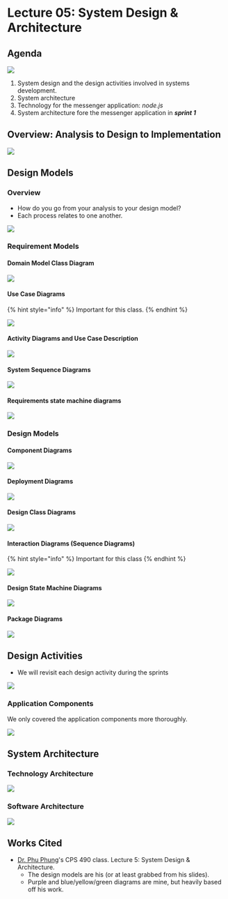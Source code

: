# Lecture 05: System Design & Architecture

## Agenda

![](<../../../.gitbook/assets/image (324).png>)

1. System design and the design activities involved in systems development.
2. System architecture
3. Technology for the messenger application: _node.js_
4. System architecture fore the messenger application in _**sprint 1**_

## Overview: Analysis to Design to Implementation

![](<../../../.gitbook/assets/image (325).png>)

## Design Models

### Overview

* How do you go from your analysis to your design model?
* Each process relates to one another.&#x20;

![](<../../../.gitbook/assets/image (326).png>)

### Requirement Models

#### Domain Model Class Diagram

![](<../../../.gitbook/assets/image (327).png>)

#### Use Case Diagrams

{% hint style="info" %}
Important for this class.
{% endhint %}

![](<../../../.gitbook/assets/image (328).png>)

#### Activity Diagrams and Use Case Description

![](<../../../.gitbook/assets/image (329).png>)

#### System Sequence Diagrams

![](<../../../.gitbook/assets/image (330).png>)

#### Requirements state machine diagrams

![](<../../../.gitbook/assets/image (331).png>)



### Design Models

#### Component Diagrams

![](<../../../.gitbook/assets/image (332).png>)



#### Deployment Diagrams

![](<../../../.gitbook/assets/image (333).png>)

#### Design Class Diagrams

![](<../../../.gitbook/assets/image (334).png>)

#### Interaction Diagrams (Sequence Diagrams)

{% hint style="info" %}
Important for this class
{% endhint %}

![](<../../../.gitbook/assets/image (337).png>)

#### Design State Machine Diagrams

![](<../../../.gitbook/assets/image (335).png>)

#### Package Diagrams

![](<../../../.gitbook/assets/image (336).png>)

## Design Activities

* We will revisit each design activity during the sprints

![](<../../../.gitbook/assets/image (338).png>)

### Application Components

We only covered the application components more thoroughly.&#x20;

![](<../../../.gitbook/assets/image (339).png>)

## System Architecture

### Technology Architecture

![](<../../../.gitbook/assets/image (340).png>)

### Software Architecture

![](<../../../.gitbook/assets/image (342).png>)

## Works Cited

* [Dr. Phu Phung](https://academic.udayton.edu/PhuPhung/)'s CPS 490 class. Lecture 5: System Design & Architecture.
  * The design models are his (or at least grabbed from his slides).
  * Purple and blue/yellow/green diagrams are mine, but heavily based off his work.



